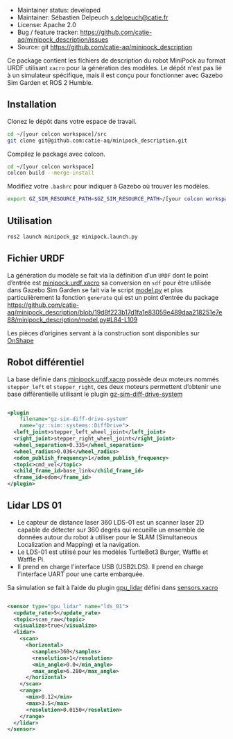 - Maintainer status: developed
- Maintainer: Sébastien Delpeuch [s.delpeuch@catie.fr](mailto:s.delpeuch@catie.fr)
- License: Apache 2.0
- Bug / feature tracker: https://github.com/catie-aq/minipock_description/issues
- Source: git https://github.com/catie-aq/minipock_description

Ce package contient les fichiers de description du robot MiniPock au format URDF utilisant `xacro` pour la génération
des modèles. Le dépôt n'est pas lié à un simulateur spécifique, mais il est conçu pour fonctionner avec Gazebo Sim
Garden et ROS 2 Humble.

## Installation

Clonez le dépôt dans votre espace de travail.

```bash
cd ~/[your colcon workspace]/src
git clone git@github.com:catie-aq/minipock_description.git
```

Compilez le package avec colcon.

```bash
cd ~/[your colcon workspace]
colcon build --merge-install
```

Modifiez votre `.bashrc` pour indiquer à Gazebo où trouver les modèles.

```bash
export GZ_SIM_RESOURCE_PATH=$GZ_SIM_RESOURCE_PATH~/[your colcon workspace]/install/share
```

## Utilisation

```bash
ros2 launch minipock_gz minipock.launch.py
```

## Fichier URDF

La génération du modèle se fait via la définition d’un `URDF` dont le point d’entrée
est [minipock.urdf.xacro](https://github.com/catie-aq/minipock_description/blob/main/urdf/minipock.urdf.xacro) sa
conversion en `sdf` pour être utilisée dans Gazebo Sim Garden se fait via le
script [model.py](https://github.com/catie-aq/minipock_description/blob/main/minipock_description/model.py) et plus
particulièrement la fonction `generate` qui est un point d’entrée du
package https://github.com/catie-aq/minipock_description/blob/19d8f223b17d1fa1e83059e489daa218251e7e88/minipock_description/model.py#L84-L109

Les pièces d’origines servant à la construction sont disponibles
sur [OnShape](https://cad.onshape.com/documents/33cae3bcf76fa1a7bad5518d/w/291d81df1473dfe37dbb5dbf/e/d2e6f80356159bebf1722dda)

## Robot différentiel

La base définie
dans [minipock.urdf.xacro](https://github.com/catie-aq/minipock_description/blob/main/urdf/minipock.urdf.xacro) possède
deux moteurs nommés `stepper_left` et `stepper_right`, ces deux moteurs permettent d’obtenir une base différentielle
utilisant le
plugin [gz-sim-diff-drive-system](https://gazebosim.org/api/sim/8/classgz_1_1sim_1_1systems_1_1DiffDrive.html)

```xml

<plugin
    filename="gz-sim-diff-drive-system"
    name="gz::sim::systems::DiffDrive">
  <left_joint>stepper_left_wheel_joint</left_joint>
  <right_joint>stepper_right_wheel_joint</right_joint>
  <wheel_separation>0.335</wheel_separation>
  <wheel_radius>0.036</wheel_radius>
  <odom_publish_frequency>1</odom_publish_frequency>
  <topic>cmd_vel</topic>
  <child_frame_id>base_link</child_frame_id>
  <frame_id>odom</frame_id>
</plugin>
```

## Lidar LDS 01

- Le capteur de distance laser 360 LDS-01 est un scanner laser 2D capable de détecter sur 360 degrés qui recueille un
  ensemble de données autour du robot à utiliser pour le SLAM (Simultaneous Localization and Mapping) et la navigation.
- Le LDS-01 est utilisé pour les modèles TurtleBot3 Burger, Waffle et Waffle Pi.
- Il prend en charge l'interface USB (USB2LDS). Il prend en charge l'interface UART pour une carte embarquée.

Sa simulation se fait à l’aide du
plugin [gpu_lidar](https://gazebosim.org/api/sensors/8/classgz_1_1sensors_1_1GpuLidarSensor.html) défini
dans [sensors.xacro](https://github.com/catie-aq/minipock_description/blob/main/urdf/sensors.xacro)

```xml

<sensor type="gpu_lidar" name="lds_01">
  <update_rate>5</update_rate>
  <topic>scan_raw</topic>
  <visualize>true</visualize>
  <lidar>
    <scan>
      <horizontal>
        <samples>360</samples>
        <resolution>1</resolution>
        <min_angle>0.0</min_angle>
        <max_angle>6.280</max_angle>
      </horizontal>
    </scan>
    <range>
      <min>0.12</min>
      <max>3.5</max>
      <resolution>0.0150</resolution>
    </range>
  </lidar>
</sensor>
```